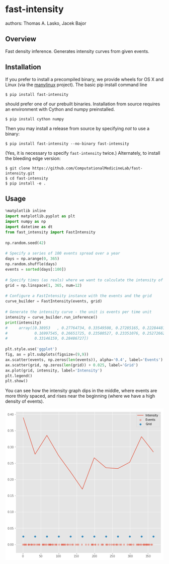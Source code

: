 fast-intensity
===============================

authors: Thomas A. Lasko, Jacek Bajor

Overview
--------

Fast density inference. Generates intensity curves from given events.

Installation
------------

If you prefer to install a precompiled binary, we provide wheels for OS X and
Linux (via the [manylinux](https://github.com/pypa/manylinux) project).  The
basic pip install command line

    $ pip install fast-intensity

should prefer one of our prebuilt binaries. Installation from source requires
an environment with Cython and numpy preinstalled.  

    $ pip install cython numpy

Then you may install a release from source by specifying _not_ to use a binary:

    $ pip install fast-intensity --no-binary fast-intensity

(Yes, it is necessary to specify `fast-intensity` twice.)  Alternately, to
install the bleeding edge version:

    $ git clone https://github.com/ComputationalMedicineLab/fast-intensity.git
    $ cd fast-intensity
    $ pip install -e .


Usage
-----

```python
%matplotlib inline
import matplotlib.pyplot as plt
import numpy as np
import datetime as dt
from fast_intensity import FastIntensity

np.random.seed(42)

# Specify a series of 100 events spread over a year
days = np.arange(0, 365)
np.random.shuffle(days)
events = sorted(days[:100])

# Specify times (as reals) where we want to calculate the intensity of event occurrence
grid = np.linspace(1, 365, num=12)

# Configure a FastIntensity instance with the events and the grid
curve_builder = FastIntensity(events, grid)

# Generate the intensity curve - the unit is events per time unit
intensity = curve_builder.run_inference()
print(intensity)
#     array([0.38953   , 0.27764734, 0.33549508, 0.27285165, 0.22284481,
#            0.16997545, 0.26651725, 0.23580527, 0.23351076, 0.25272662,
#            0.33146159, 0.28486727])

plt.style.use('ggplot')
fig, ax = plt.subplots(figsize=(9,9))
ax.scatter(events, np.zeros(len(events)), alpha='0.4', label='Events')
ax.scatter(grid, np.zeros(len(grid)) + 0.025, label='Grid')
ax.plot(grid, intensity, label='Intensity')
plt.legend()
plt.show()
```

You can see how the intensity graph dips in the middle, where events are more thinly spaced,
and rises near the beginning (where we have a high density of events).

![figure](https://github.com/ComputationalMedicineLab/fast_intensity/blob/master/intensity_figure.png)
